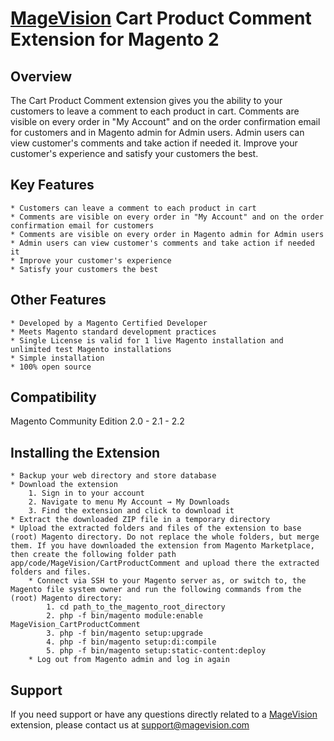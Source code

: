 # [MageVision](https://www.magevision.com/) Cart Product Comment Extension for Magento 2

## Overview
The Cart Product Comment extension gives you the ability to your customers to leave a comment to each product in cart. Comments are visible on every order in "My Account" and on the order confirmation email for customers and in Magento admin for Admin users. Admin users can view customer's comments and take action if needed it. Improve your customer's experience and satisfy your customers the best.

## Key Features
    * Customers can leave a comment to each product in cart
	* Comments are visible on every order in "My Account" and on the order confirmation email for customers
    * Comments are visible on every order in Magento admin for Admin users
	* Admin users can view customer's comments and take action if needed it
    * Improve your customer's experience
    * Satisfy your customers the best

## Other Features
	* Developed by a Magento Certified Developer
	* Meets Magento standard development practices
    * Single License is valid for 1 live Magento installation and unlimited test Magento installations
	* Simple installation
	* 100% open source

## Compatibility
Magento Community Edition 2.0 - 2.1 - 2.2

## Installing the Extension
	* Backup your web directory and store database
	* Download the extension
		1. Sign in to your account
		2. Navigate to menu My Account → My Downloads
		3. Find the extension and click to download it
	* Extract the downloaded ZIP file in a temporary directory
	* Upload the extracted folders and files of the extension to base (root) Magento directory. Do not replace the whole folders, but merge them. If you have downloaded the extension from Magento Marketplace, then create the following folder path app/code/MageVision/CartProductComment and upload there the extracted folders and files.
        * Connect via SSH to your Magento server as, or switch to, the Magento file system owner and run the following commands from the (root) Magento directory:
            1. cd path_to_the_magento_root_directory 
            2. php -f bin/magento module:enable MageVision_CartProductComment
            3. php -f bin/magento setup:upgrade
            4. php -f bin/magento setup:di:compile
            5. php -f bin/magento setup:static-content:deploy
        * Log out from Magento admin and log in again
		
## Support
If you need support or have any questions directly related to a [MageVision](https://www.magevision.com/) extension, please contact us at [support@magevision.com](mailto:support@magevision.com)
